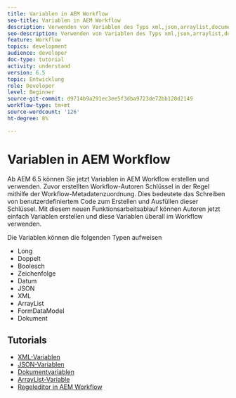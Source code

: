 ```yaml
---
title: Variablen in AEM Workflow
seo-title: Variablen in AEM Workflow
description: Verwenden von Variablen des Typs xml,json,arraylist,document im AEM-Workflow
seo-description: Verwenden von Variablen des Typs xml,json,arraylist,document im AEM-Workflow
feature: Workflow
topics: development
audience: developer
doc-type: tutorial
activity: understand
version: 6.5
topic: Entwicklung
role: Developer
level: Beginner
source-git-commit: d9714b9a291ec3ee5f3dba9723de72bb120d2149
workflow-type: tm+mt
source-wordcount: '126'
ht-degree: 8%

---
```



# Variablen in AEM Workflow

Ab AEM 6.5 können Sie jetzt Variablen in AEM Workflow erstellen und verwenden. Zuvor erstellten Workflow-Autoren Schlüssel in der Regel mithilfe der Workflow-Metadatenzuordnung. Dies bedeutete das Schreiben von benutzerdefiniertem Code zum Erstellen und Ausfüllen dieser Schlüssel. Mit diesem neuen Funktionsarbeitsablauf können Autoren jetzt einfach Variablen erstellen und diese Variablen überall im Workflow verwenden.

Die Variablen können die folgenden Typen aufweisen

* Long
* Doppelt
* Boolesch
* Zeichenfolge
* Datum
* JSON
* XML
* ArrayList
* FormDataModel
* Dokument

## Tutorials

* [XML-Variablen](part1.md)
* [JSON-Variablen](part2.md)
* [Dokumentvariablen](part3.md)
* [ArrayList-Variable](part4.md)
* [Regeleditor in AEM Workflow](part5.md)
